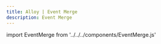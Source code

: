 ```yaml
---
title: Alloy | Event Merge
description: Event Merge
---
```


import EventMerge from '../../../components/EventMerge.js'

<EventMerge/>
